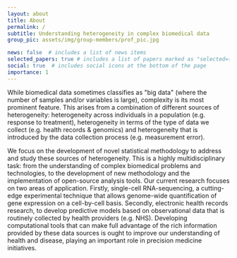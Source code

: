 ```yaml
---
layout: about
title: About
permalink: /
subtitle: Understanding heterogeneity in complex biomedical data
group_pic: assets/img/group-members/prof_pic.jpg

news: false  # includes a list of news items
selected_papers: true # includes a list of papers marked as "selected={true}"
social: true  # includes social icons at the bottom of the page
importance: 1
---
```




While biomedical data sometimes classifies as "big data" (where the number of samples and/or variables is large), complexity is its most prominent feature. This arises from a combination of different sources of heterogeneity: heterogeneity across individuals in a population (e.g. response to treatment), heterogeneity in terms of the type of data we collect (e.g. health records & genomics) and heterogeneity that is introduced by the data collection process (e.g. measurement error). 


We focus on the development of novel statistical methodology to address and study these sources of heterogeneity. This is a highly multidisciplinary task: from the understanding of complex biomedical problems and technologies, to the development of new methodology and the implementation of open-source analysis tools. Our current research focuses on two areas of application. Firstly, single-cell RNA-sequencing, a cutting-edge experimental technique that allows genome-wide quantification of gene expression on a cell-by-cell basis. Secondly, electronic health records research, to develop predictive models based on observational data that is routinely collected by health providers (e.g. NHS). Developing computational tools that can make full advantage of the rich information provided by these data sources is ought to improve our understanding of health and disease, playing an important role in precision medicine initiatives.
